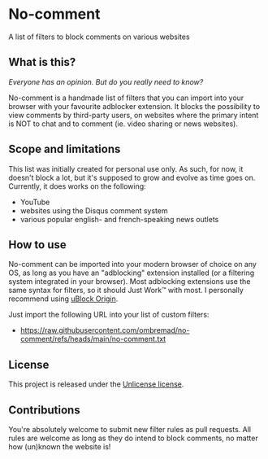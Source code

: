 # No-comment
A list of filters to block comments on various websites

## What is this?
*Everyone has an opinion. But do you really need to know?*

No-comment is a handmade list of filters that you can import into your browser with your favourite adblocker extension. It blocks the possibility to view comments by third-party users, on websites where the primary intent is NOT to chat and to comment (ie. video sharing or news websites).

## Scope and limitations
This list was initially created for personal use only. As such, for now, it doesn't block a lot, but it's supposed to grow and evolve as time goes on.
Currently, it does works on the following:
- YouTube
- websites using the Disqus comment system
- various popular english- and french-speaking news outlets

## How to use

No-comment can be imported into your modern browser of choice on any OS, as long as you have an "adblocking" extension installed (or a filtering system integrated in your browser). Most adblocking extensions use the same syntax for filters, so it should Just Work™ with most. I personally recommend using [uBlock Origin](https://ublockorigin.com).

Just import the following URL into your list of custom filters:
- https://raw.githubusercontent.com/ombremad/no-comment/refs/heads/main/no-comment.txt

## License

This project is released under the [Unlicense license](LICENSE).

## Contributions
You're absolutely welcome to submit new filter rules as pull requests. All rules are welcome as long as they do intend to block comments, no matter how (un)known the website is!
